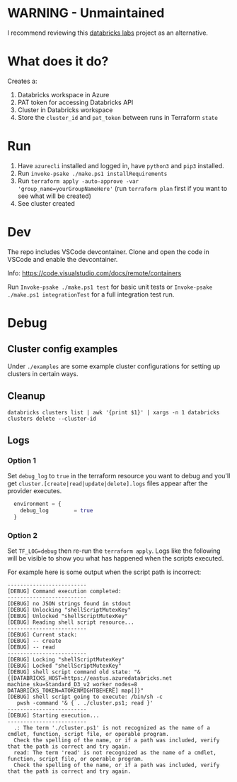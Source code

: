 # WARNING - Unmaintained

I recommend reviewing this [databricks labs](https://github.com/databrickslabs/databricks-terraform) project as an alternative.

# What does it do?

Creates a:
1. Databricks workspace in Azure
1. PAT token for accessing Databricks API
1. Cluster in Databricks workspace
1. Store the `cluster_id` and `pat_token` between runs in Terraform `state`

# Run 

1. Have `azurecli` installed and logged in, have `python3` and `pip3` installed.
1. Run `invoke-psake ./make.ps1 installRequirements`
1. Run `terraform apply -auto-approve -var 'group_name=yourGroupNameHere'` (run `terraform plan` first if you want to see what will be created)
1. See cluster created

# Dev 

The repo includes VSCode devcontainer. Clone and open the code in VSCode and enable the devcontainer. 

Info: https://code.visualstudio.com/docs/remote/containers

Run `Invoke-psake ./make.ps1 test` for basic unit tests or `Invoke-psake ./make.ps1 integrationTest` for a full integration test run.

# Debug

## Cluster config examples

Under `./examples` are some example cluster configurations for setting up clusters in certain ways.

## Cleanup

`databricks clusters list | awk '{print $1}' | xargs -n 1 databricks clusters delete --cluster-id`

## Logs

### Option 1 

Set `debug_log` to `true` in the terraform resource you want to debug and you'll get `cluster.[create|read|update|delete].logs` files appear after the provider executes.

```terraform
  environment = {
    debug_log        = true
  }
```

### Option 2

Set `TF_LOG=debug` then re-run the `terraform apply`. Logs like the following will be visible to show you what has happened when the scripts executed.

For example here is some output when the script path is incorrect:

```
-------------------------
[DEBUG] Command execution completed:
-------------------------
[DEBUG] no JSON strings found in stdout
[DEBUG] Unlocking "shellScriptMutexKey"
[DEBUG] Unlocked "shellScriptMutexKey"
[DEBUG] Reading shell script resource...
-------------------------
[DEBUG] Current stack:
[DEBUG] -- create
[DEBUG] -- read
-------------------------
[DEBUG] Locking "shellScriptMutexKey"
[DEBUG] Locked "shellScriptMutexKey"
[DEBUG] shell script command old state: "&{[DATABRICKS_HOST=https://eastus.azuredatabricks.net machine_sku=Standard_D3_v2 worker_nodes=8 DATABRICKS_TOKEN=ATOKENMIGHTBEHERE] map[]}"
[DEBUG] shell script going to execute: /bin/sh -c
   pwsh -command '& { . ./cluster.ps1; read }'
-------------------------
[DEBUG] Starting execution...
-------------------------
  .: The term './cluster.ps1' is not recognized as the name of a cmdlet, function, script file, or operable program.
  Check the spelling of the name, or if a path was included, verify that the path is correct and try again.
  read: The term 'read' is not recognized as the name of a cmdlet, function, script file, or operable program.
  Check the spelling of the name, or if a path was included, verify that the path is correct and try again.
```
